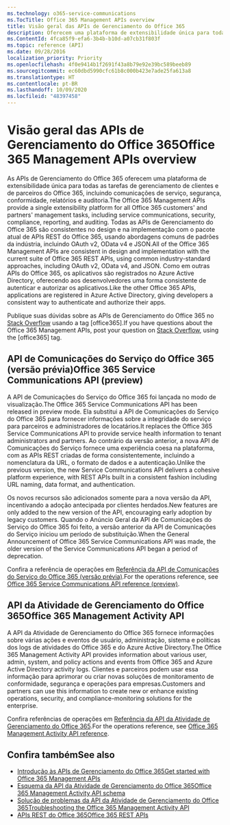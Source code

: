 ```yaml
---
ms.technology: o365-service-communications
ms.TocTitle: Office 365 Management APIs overview
title: Visão geral das APIs de Gerenciamento do Office 365
description: Oferecem uma plataforma de extensibilidade única para todas as tarefas de gerenciamento de clientes e de parceiros do Office 365, incluindo comunicações do serviço, segurança, conformidade, relatórios e auditoria.
ms.ContentId: 4fca85f9-efa6-3b4b-b10d-a07cb31f803f
ms.topic: reference (API)
ms.date: 09/28/2016
localization_priority: Priority
ms.openlocfilehash: 4f0e9414b1f2691f43a8b79e92e39bc589beeb89
ms.sourcegitcommit: ec60dbd5990cfc61b8c000b423e7ade25fa613a8
ms.translationtype: HT
ms.contentlocale: pt-BR
ms.lasthandoff: 10/09/2020
ms.locfileid: "48397458"
---
```

# <a name="office-365-management-apis-overview"></a><span data-ttu-id="e3117-103">Visão geral das APIs de Gerenciamento do Office 365</span><span class="sxs-lookup"><span data-stu-id="e3117-103">Office 365 Management APIs overview</span></span>

<span data-ttu-id="e3117-104">As APIs de Gerenciamento do Office 365 oferecem uma plataforma de extensibilidade única para todas as tarefas de gerenciamento de clientes e de parceiros do Office 365, incluindo comunicações de serviço, segurança, conformidade, relatórios e auditoria.</span><span class="sxs-lookup"><span data-stu-id="e3117-104">The Office 365 Management APIs provide a single extensibility platform for all Office 365 customers' and partners' management tasks, including service communications, security, compliance, reporting, and auditing.</span></span> <span data-ttu-id="e3117-105">Todas as APIs de Gerenciamento do Office 365 são consistentes no design e na implementação com o pacote atual de APIs REST do Office 365, usando abordagens comuns de padrões da indústria, incluindo OAuth v2, OData v4 e JSON.</span><span class="sxs-lookup"><span data-stu-id="e3117-105">All of the Office 365 Management APIs are consistent in design and implementation with the current suite of Office 365 REST APIs, using common industry-standard approaches, including OAuth v2, OData v4, and JSON.</span></span> <span data-ttu-id="e3117-106">Como em outras APIs do Office 365, os aplicativos são registrados no Azure Active Directory, oferecendo aos desenvolvedores uma forma consistente de autenticar e autorizar os aplicativos.</span><span class="sxs-lookup"><span data-stu-id="e3117-106">Like the other Office 365 APIs, applications are registered in Azure Active Directory, giving developers a consistent way to authenticate and authorize their apps.</span></span>

<span data-ttu-id="e3117-107">Publique suas dúvidas sobre as APIs de Gerenciamento do Office 365 no [Stack Overflow](http://stackoverflow.com/tags/office365) usando a tag [office365].</span><span class="sxs-lookup"><span data-stu-id="e3117-107">If you have questions about the Office 365 Management APIs, post your question on [Stack Overflow](http://stackoverflow.com/tags/office365), using the [office365] tag.</span></span>

## <a name="office-365-service-communications-api-preview"></a><span data-ttu-id="e3117-108">API de Comunicações do Serviço do Office 365 (versão prévia)</span><span class="sxs-lookup"><span data-stu-id="e3117-108">Office 365 Service Communications API (preview)</span></span>

<span data-ttu-id="e3117-109">A API de Comunicações do Serviço do Office 365 foi lançada no modo de visualização.</span><span class="sxs-lookup"><span data-stu-id="e3117-109">The Office 365 Service Communications API has been released in preview mode.</span></span> <span data-ttu-id="e3117-110">Ela substitui a API de Comunicações do Serviço do Office 365 para fornecer informações sobre a integridade do serviço para parceiros e administradores de locatários.</span><span class="sxs-lookup"><span data-stu-id="e3117-110">It replaces the Office 365 Service Communications API to provide service health information to tenant administrators and partners.</span></span> <span data-ttu-id="e3117-111">Ao contrário da versão anterior, a nova API de Comunicações do Serviço fornece uma experiência coesa na plataforma, com as APIs REST criadas de forma consistentemente, incluindo a nomenclatura da URL, o formato de dados e a autenticação.</span><span class="sxs-lookup"><span data-stu-id="e3117-111">Unlike the previous version, the new Service Communications API delivers a cohesive platform experience, with REST APIs built in a consistent fashion including URL naming, data format, and authentication.</span></span>

<span data-ttu-id="e3117-112">Os novos recursos são adicionados somente para a nova versão da API, incentivando a adoção antecipada por clientes herdados.</span><span class="sxs-lookup"><span data-stu-id="e3117-112">New features are only added to the new version of the API, encouraging early adoption by legacy customers.</span></span> <span data-ttu-id="e3117-113">Quando o Anúncio Geral da API de Comunicações do Serviço do Office 365 foi feito, a versão anterior da API de Comunicações do Serviço iniciou um período de substituição.</span><span class="sxs-lookup"><span data-stu-id="e3117-113">When the General Announcement of Office 365 Service Communications API was made, the older version of the Service Communications API began a period of deprecation.</span></span> 

<span data-ttu-id="e3117-114">Confira a referência de operações em [Referência da API de Comunicações do Serviço do Office 365 (versão prévia)](office-365-service-communications-api-reference.md).</span><span class="sxs-lookup"><span data-stu-id="e3117-114">For the operations reference, see [Office 365 Service Communications API reference (preview)](office-365-service-communications-api-reference.md).</span></span>


## <a name="office-365-management-activity-api"></a><span data-ttu-id="e3117-115">API da Atividade de Gerenciamento do Office 365</span><span class="sxs-lookup"><span data-stu-id="e3117-115">Office 365 Management Activity API</span></span>

<span data-ttu-id="e3117-116">A API da Atividade de Gerenciamento do Office 365 fornece informações sobre várias ações e eventos de usuário, administração, sistema e políticas dos logs de atividades do Office 365 e do Azure Active Directory.</span><span class="sxs-lookup"><span data-stu-id="e3117-116">The Office 365 Management Activity API provides information about various user, admin, system, and policy actions and events from Office 365 and Azure Active Directory activity logs.</span></span> <span data-ttu-id="e3117-117">Clientes e parceiros podem usar essa informação para aprimorar ou criar novas soluções de monitoramento de conformidade, segurança e operações para empresas.</span><span class="sxs-lookup"><span data-stu-id="e3117-117">Customers and partners can use this information to create new or enhance existing operations, security, and compliance-monitoring solutions for the enterprise.</span></span> 

<span data-ttu-id="e3117-118">Confira referências de operações em [Referência da API da Atividade de Gerenciamento do Office 365](office-365-management-activity-api-reference.md).</span><span class="sxs-lookup"><span data-stu-id="e3117-118">For the operations reference, see [Office 365 Management Activity API reference](office-365-management-activity-api-reference.md).</span></span>

## <a name="see-also"></a><span data-ttu-id="e3117-119">Confira também</span><span class="sxs-lookup"><span data-stu-id="e3117-119">See also</span></span>

- [<span data-ttu-id="e3117-120">Introdução às APIs de Gerenciamento do Office 365</span><span class="sxs-lookup"><span data-stu-id="e3117-120">Get started with Office 365 Management APIs</span></span>](get-started-with-office-365-management-apis.md)
- [<span data-ttu-id="e3117-121">Esquema da API da Atividade de Gerenciamento do Office 365</span><span class="sxs-lookup"><span data-stu-id="e3117-121">Office 365 Management Activity API schema</span></span>](office-365-management-activity-api-schema.md)
- [<span data-ttu-id="e3117-122">Solução de problemas da API da Atividade de Gerenciamento do Office 365</span><span class="sxs-lookup"><span data-stu-id="e3117-122">Troubleshooting the Office 365 Management Activity API</span></span>](troubleshooting-the-office-365-management-activity-api.md)
- [<span data-ttu-id="e3117-123">APIs REST do Office 365</span><span class="sxs-lookup"><span data-stu-id="e3117-123">Office 365 REST APIs</span></span>](https://docs.microsoft.com/previous-versions/office/office-365-api/how-to/platform-development-overview)


